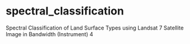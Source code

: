 # spectral_classification
Spectral Classification of Land Surface Types using Landsat 7 Satellite Image in Bandwidth (Instrument) 4
